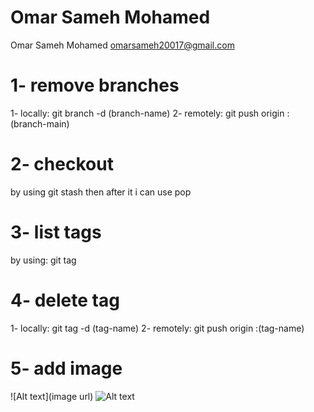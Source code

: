 # Omar Sameh Mohamed
Omar Sameh Mohamed
omarsameh20017@gmail.com
# 1- remove branches
1- locally: git branch -d (branch-name)
2- remotely: git push origin :(branch-main)
# 2- checkout
by using git stash then after it i can use pop
# 3- list tags
by using: git tag
# 4- delete tag
1- locally: git tag -d (tag-name)
2- remotely: git push origin :(tag-name)
# 5- add image
![Alt text](image url)
![Alt text](https://shorturl.at/Q0EuS)
